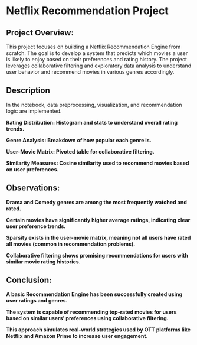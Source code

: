 # Netflix Recommendation Project

## Project Overview:
This project focuses on building a Netflix Recommendation Engine from scratch. The goal is to develop a system that predicts which movies a user is likely to enjoy based on their preferences and rating history. The project leverages collaborative filtering and exploratory data analysis to understand user behavior and recommend movies in various genres accordingly.

## Description

In the notebook, data preprocessing, visualization, and recommendation logic are implemented.

**Rating Distribution: Histogram and stats to understand overall rating trends.**

**Genre Analysis: Breakdown of how popular each genre is.**

**User-Movie Matrix: Pivoted table for collaborative filtering.**

**Similarity Measures: Cosine similarity used to recommend movies based on user preferences.**

## Observations:
**Drama and Comedy genres are among the most frequently watched and rated.**

**Certain movies have significantly higher average ratings, indicating clear user preference trends.**

**Sparsity exists in the user-movie matrix, meaning not all users have rated all movies (common in recommendation problems).**

**Collaborative filtering shows promising recommendations for users with similar movie rating histories.**

## Conclusion:
**A basic Recommendation Engine has been successfully created using user ratings and genres.**

**The system is capable of recommending top-rated movies for users based on similar users' preferences using collaborative filtering.**

**This approach simulates real-world strategies used by OTT platforms like Netflix and Amazon Prime to increase user engagement.**
